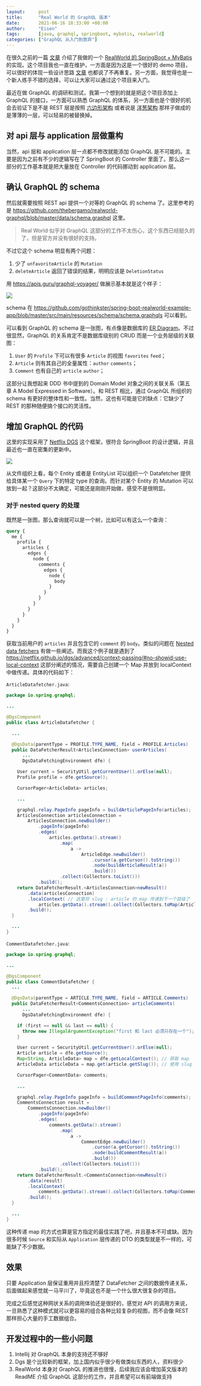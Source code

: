 ```yaml
---
layout:     post
title:      "Real World 的 GraphQL 版本"
date:       2021-06-16 18:33:00 +08:00
author:     "Eisen"
tags:       [java, graphql, springboot, mybatis, realworld]
categories: ["GraphQL 从入门到放弃"]
---
```


在很久之前的一篇 [文章](/real-world-spring-boot-and-mybatis) 介绍了我做的一个 [RealWorld 的 SpringBoot + MyBatis](https://github.com/gothinkster/spring-boot-realworld-example-app) 的实现。这个项目我也一直在维护，一方面是因为这是一个很好的 demo 项目，可以很好的体现一些设计思路 [文章](/real-world-spring-boot-and-mybatis) 也都说了不再重复。另一方面，我觉得也是一个新人练手不错的选择，可以让大家可以通过这个项目来入门。

最近在做 GraphQL 的调研和测试，我第一个想到的就是把这个项目添加上 GraphQL 的接口，一方面可以熟悉 GraphQL 的体系，另一方面也是个很好的机会去验证下是不是 REST 层是按照 [六边形架构](https://alistair.cockburn.us/Hexagonal+architecture) 或者说是 [洋葱架构](https://www.infoq.com/news/2014/10/ddd-onion-architecture) 那样子做成的是薄薄的一层，可以轻易的被替换掉。

## 对 api 层与 application 层做重构

当然，api 层和 application 层一点都不修改就能添加 GraphQL 是不可能的。主要是因为之前有不少的逻辑写在了 SpringBoot 的 Controller 里面了。那么这一部分的工作基本就是把大量放在 Controller 的代码挪动到 application 层。

## 确认 GraphQL 的 schema

然后就需要按照 REST api 提供一个对等的 GraphQL 的 schema 了。这里参考的是 https://github.com/thebergamo/realworld-graphql/blob/master/data/schema.graphql 这里。

> Real World 似乎对 GraphQL 这部分的工作不太伤心，这个东西已经挺久的了，但是官方并没有很好的支持。

不过它这个 schema 明显有两个问题：

1. 少了 `unfavoriteArticle` 的 `Mutation`
2. `deleteArticle` 返回了错误的结果，明明应该是 `DeletionStatus`

用 https://apis.guru/graphql-voyager/ 做展示基本就是这个样子：

![](../img/in-post/graphql-example/2021-06-16-19-22-23.png)

schema 在 https://github.com/gothinkster/spring-boot-realworld-example-app/blob/master/src/main/resources/schema/schema.graphqls 可以看到。

可以看到 GraphQL 的 schema 是一张图，有点像是数据库的 [ER Diagram](https://www.guru99.com/er-diagram-tutorial-dbms.html)。不过很显然，GraphQL 的关系肯定不是数据库级别的 CRUD 而是一个业务层级的关联图：

1. `User` 的 `Profile` 下可以有很多 `Article` 的视图 `favorites` `feed`；
2. `Article` 则有其自己的全量属性：`author` `comments`；
3. `Comment` 也有自己的 `article` `author`；

这部分让我想起来 DDD 书中提到的 Domain Model 对象之间的关联关系（第五章 A Model Expressed in Software）。和 REST 相比，通过 GraphQL 所组织的 schema 有更好的整体性和一致性。当然，这也有可能是它的缺点：它缺少了 REST 的那种随便搞个接口的灵活性。

## 增加 GraphQL 的代码

这里的实现采用了 [Netflix DGS](https://netflix.github.io/dgs/) 这个框架，很符合 SpringBoot 的设计逻辑，并且最近也一直在密集的更新中。

![](../img/in-post/graphql-example/2021-06-16-20-03-53.png)

从文件组织上看，每个 Entity 或者是 EntityList 可以组织一个 Datafetcher 提供给具体某一个 `Query` 下的特定 type 的查询。而针对某个 Entity 的 Mutation 可以放到一起？这部分不太确定，可能还是刚刚开始做，感受不是很明显。

### 对于 nested query 的处理

既然是一张图，那么查询就可以是一个树，比如可以有这么一个查询：

```graphql
query {
  me {
    profile {
      articles {
        edges {
          node {
            comments {
              edges {
                node {
                  body
                }
              }
            }
          }
        }
      }
    }
  }
}
```

获取当前用户的 `articles` 并且包含它的 `comment` 的 `body`。类似的问题在 [Nested data fetchers](https://netflix.github.io/dgs/advanced/context-passing/) 有做一些阐述。而我这个例子就是遇到了 https://netflix.github.io/dgs/advanced/context-passing/#no-showid-use-local-context 这部分阐述的情况，需要自己创建一个 Map 并放到 localContext 中做传递。具体的代码如下：

`ArticleDatafetcher.java`:

```java
package io.spring.graphql;

...

@DgsComponent
public class ArticleDatafetcher {

  ...

  @DgsData(parentType = PROFILE.TYPE_NAME, field = PROFILE.Articles)
  public DataFetcherResult<ArticlesConnection> userArticles(
      ...
      DgsDataFetchingEnvironment dfe) {

    User current = SecurityUtil.getCurrentUser().orElse(null);
    Profile profile = dfe.getSource();

    CursorPager<ArticleData> articles;

    ...

    graphql.relay.PageInfo pageInfo = buildArticlePageInfo(articles);
    ArticlesConnection articlesConnection =
        ArticlesConnection.newBuilder()
            .pageInfo(pageInfo)
            .edges(
                articles.getData().stream()
                    .map(
                        a ->
                            ArticleEdge.newBuilder()
                                .cursor(a.getCursor().toString())
                                .node(buildArticleResult(a))
                                .build())
                    .collect(Collectors.toList()))
            .build();
    return DataFetcherResult.<ArticlesConnection>newResult()
        .data(articlesConnection)
        .localContext( // 这里将 slug : article 的 map 传递到下一个层级了
            articles.getData().stream().collect(Collectors.toMap(ArticleData::getSlug, a -> a)))
        .build();
  }

  ...
}

```

`CommentDatafetcher.java`:

```java
package io.spring.graphql;

...

@DgsComponent
public class CommentDatafetcher {
  ...

  @DgsData(parentType = ARTICLE.TYPE_NAME, field = ARTICLE.Comments)
  public DataFetcherResult<CommentsConnection> articleComments(
      ...
      DgsDataFetchingEnvironment dfe) {

    if (first == null && last == null) {
      throw new IllegalArgumentException("first 和 last 必须只存在一个");
    }

    User current = SecurityUtil.getCurrentUser().orElse(null);
    Article article = dfe.getSource();
    Map<String, ArticleData> map = dfe.getLocalContext(); // 获取 map
    ArticleData articleData = map.get(article.getSlug()); // 使用 slug 获取具体的 ArticleData

    CursorPager<CommentData> comments;
    
    ...

    graphql.relay.PageInfo pageInfo = buildCommentPageInfo(comments);
    CommentsConnection result =
        CommentsConnection.newBuilder()
            .pageInfo(pageInfo)
            .edges(
                comments.getData().stream()
                    .map(
                        a ->
                            CommentEdge.newBuilder()
                                .cursor(a.getCursor().toString())
                                .node(buildCommentResult(a))
                                .build())
                    .collect(Collectors.toList()))
            .build();
    return DataFetcherResult.<CommentsConnection>newResult()
        .data(result)
        .localContext(
            comments.getData().stream().collect(Collectors.toMap(CommentData::getId, c -> c))) // 这里同样传递了一个 id : comment 的 map 到下一个层级
        .build();
  }

  ...
}

```

这种传递 map 的方式也算是官方指定的最佳实践了吧，并且基本不可或缺。因为很多时候 `Source` 和实际从 `Application` 层传递的 DTO 的类型就是不一样的，可能缺了不少数据。

## 效果

只要 Application 层保证重用并且捋清楚了 DataFetcher 之间的数据传递关系，后面做起来感觉就一马平川了，毕竟这也不是一个什么很大很复杂的项目。

完成之后感觉这种网状关系的调用体验还是很好的，感觉对 API 的调用方来说，一旦熟悉了这种模式就可以更容易的组合各种比较复杂的视图，而不会像 REST 那样担心大量的手工数据组合。

## 开发过程中的一些小问题

1. Intellij 对 GraphQL 本身的支持还不够好
2. Dgs 是个比较新的框架，加上国内似乎很少有做类似东西的人，资料很少
3. RealWorld 本身对 GraphQL 的推进也很慢，后续我应该会增加英文版本的 ReadME 介绍 GraphQL 这部分的工作，并且希望可以有前端做支持
